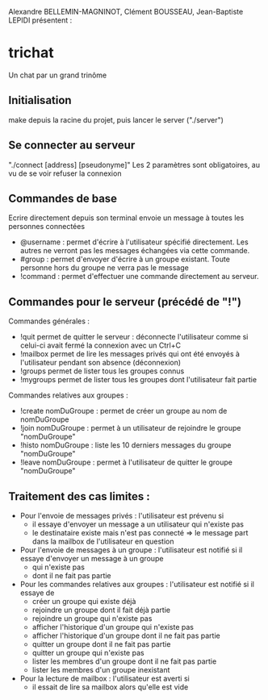 Alexandre BELLEMIN-MAGNINOT, Clément BOUSSEAU, Jean-Baptiste LEPIDI présentent :
# trichat
Un chat par un grand trinôme

## Initialisation 
make depuis la racine du projet, puis lancer le server ("./server")

## Se connecter au serveur
"./connect [address] [pseudonyme]"
Les 2 paramètres sont obligatoires, au vu de se voir refuser la connexion

## Commandes de base
Ecrire directement depuis son terminal envoie un message à toutes les personnes connectées

- @username : permet d'écrire à l'utilisateur spécifié directement. Les autres ne verront pas les messages échangées via cette commande.
- #group : permet d'envoyer d'écrire à un groupe existant. Toute personne hors du groupe ne verra pas le message
- !command : permet d'effectuer une commande directement au serveur.

## Commandes pour le serveur (précédé de "!")
Commandes générales :
- !quit permet de quitter le serveur : déconnecte l'utilisateur comme si celui-ci avait fermé la connexion avec un Ctrl+C
- !mailbox permet de lire les messages privés qui ont été envoyés à l'utilisateur pendant son absence (déconnexion)
- !groups permet de lister tous les groupes connus
- !mygroups permet de lister tous les groupes dont l'utilisateur fait partie

Commandes relatives aux groupes :
- !create nomDuGroupe : permet de créer un groupe au nom de nomDuGroupe
- !join nomDuGroupe : permet à un utilisateur de rejoindre le groupe "nomDuGroupe"
- !histo nomDuGroupe : liste les 10 derniers messages du groupe "nomDuGroupe"
- !leave nomDuGroupe : permet à l'utilisateur de quitter le groupe "nomDuGroupe"

## Traitement des cas limites :
- Pour l'envoie de messages privés : l'utilisateur est prévenu si 
  * il essaye d'envoyer un message a un utilisateur qui n'existe pas
  * le destinataire existe mais n'est pas connecté => le message part dans la mailbox de l'utilisateur en question
- Pour l'envoie de messages à un groupe : l'utilisateur est notifié si il essaye d'envoyer un message à un groupe
  * qui n'existe pas 
  * dont il ne fait pas partie
- Pour les commandes relatives aux groupes : l'utilisateur est notifié si il essaye de 
  * créer un groupe qui existe déjà
  * rejoindre un groupe dont il fait déjà partie
  * rejoindre un groupe qui n'existe pas
  * afficher l'historique d'un groupe qui n'existe pas
  * afficher l'historique d'un groupe dont il ne fait pas partie
   * quitter un groupe dont il ne fait pas partie
  * quitter un groupe qui n'existe pas
  * lister les membres d'un groupe dont il ne fait pas partie
  * lister les membres d'un groupe inexistant
- Pour la lecture de mailbox : l'utilisateur est averti si
  * il essait de lire sa mailbox alors qu'elle est vide
  

